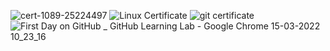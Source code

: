 ![cert-1089-25224497](https://user-images.githubusercontent.com/101494791/158305502-cf9e904f-613a-4d99-8360-4aaa989e5b98.jpg)
![Linux Certificate](https://user-images.githubusercontent.com/101494791/158306875-84b5b7fe-ed9d-4e14-9279-306dd218b24c.jpg)
![git certificate](https://user-images.githubusercontent.com/101494791/158307489-7a4d4702-5f8b-4e3b-8c67-35035e4560bc.jpg)
![First Day on GitHub _ GitHub Learning Lab - Google Chrome 15-03-2022 10_23_16](https://user-images.githubusercontent.com/101494791/158309282-7d1817f3-bbee-4ad9-92c8-206ba52faf1d.png)
